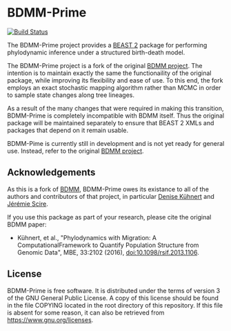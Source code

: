 BDMM-Prime
==========

[![Build Status](https://travis-ci.org/tgvaughan/BDMM-Prime.svg?branch=master)](https://travis-ci.org/tgvaughan/BDMM-Prime)

The BDMM-Prime project provides a [BEAST 2](http://www.beast2.org/) package for
performing phylodynamic inference under a structured birth-death model.

The BDMM-Prime project is a fork of the original
[BDMM project](https://github.com/denisekuehnert/bdmm).  The intention is to
maintain exactly the same the functionaility of the original package,
while improving its flexibility and ease of use. To this end, the fork
employs an exact stochastic mapping algorithm rather than MCMC in
order to sample state changes along tree lineages.

As a result of the many changes that were required in making this transition,
BDMM-Prime is completely incompatible with BDMM itself.  Thus the original
package will be maintained separately to ensure that BEAST 2 XMLs and packages
that depend on it remain usable.

BDMM-Pime is currently still in development and is not yet ready for general use.
Instead, refer to the original [BDMM project](https://github.com/denisekuehnert/bdmm).

Acknowledgements
----------------

As this is a fork of [BDMM](https://github.com/denisekuehnert/bdmm),
BDMM-Prime owes its existance to all of the authors and contributors of
that project, in particular [Denise Kühnert](https://github.com/denisekuehnert/)
and [Jérémie Scire](https://github.com/jscire).

If you use this package as part of your research, please cite the
original BDMM paper:

* Kühnert, et al., "Phylodynamics with Migration: A
  ComputationalFramework to Quantify Population Structure from Genomic
  Data", MBE, 33:2102 (2016),
  [doi:10.1098/rsif.2013.1106](http://dx.doi.org/10.1098/rsif.2013.1106).

License
-------

BDMM-Prime is free software.  It is distributed under the terms of version 3
of the GNU General Public License.  A copy of this license should
be found in the file COPYING located in the root directory of this repository.
If this file is absent for some reason, it can also be retrieved from
https://www.gnu.org/licenses.
